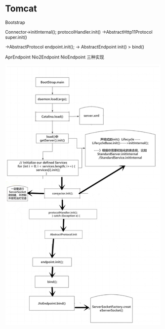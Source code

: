 # Tomcat

Bootstrap

Connector->initInternal();  protocolHandler.init() ->AbstractHttp11Protocol  super.init()

->AbstractProtocol  endpoint.init(); -> AbstractEndpoint  init() > bind() 

AprEndpoint  Nio2Endpoint NioEndpoint 三种实现


![四种隔离级别](https://github.com/gaoyuanyuan2/notes/blob/master/img/43.jpg) 